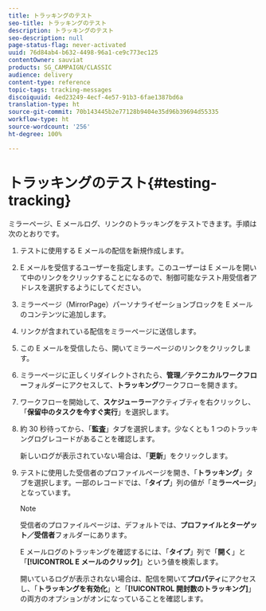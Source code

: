 ```yaml
---
title: トラッキングのテスト
seo-title: トラッキングのテスト
description: トラッキングのテスト
seo-description: null
page-status-flag: never-activated
uuid: 76d84ab4-b632-4498-96a1-ce9c773ec125
contentOwner: sauviat
products: SG_CAMPAIGN/CLASSIC
audience: delivery
content-type: reference
topic-tags: tracking-messages
discoiquuid: 4ed23249-4ecf-4e57-91b3-6fae1387bd6a
translation-type: ht
source-git-commit: 70b143445b2e77128b9404e35d96b39694d55335
workflow-type: ht
source-wordcount: '256'
ht-degree: 100%

---
```



# トラッキングのテスト{#testing-tracking}

ミラーページ、E メールログ、リンクのトラッキングをテストできます。手順は次のとおりです。

1. テストに使用する E メールの配信を新規作成します。
1. E メールを受信するユーザーを指定します。このユーザーは E メールを開いて中のリンクをクリックすることになるので、制御可能なテスト用受信者アドレスを選択するようにしてください。
1. ミラーページ（MirrorPage）パーソナライゼーションブロックを E メールのコンテンツに追加します。
1. リンクが含まれている配信をミラーページに送信します。
1. この E メールを受信したら、開いてミラーページのリンクをクリックします。
1. ミラーページに正しくリダイレクトされたら、**管理／テクニカルワークフロー**&#x200B;フォルダーにアクセスして、**トラッキング**&#x200B;ワークフローを開きます。
1. ワークフローを開始して、**スケジューラー**&#x200B;アクティブティを右クリックし、「**保留中のタスクを今すぐ実行**」を選択します。
1. 約 30 秒待ってから、「**監査**」タブを選択します。少なくとも 1 つのトラッキングログレコードがあることを確認します。

   新しいログが表示されていない場合は、「**更新**」をクリックします。

1. テストに使用した受信者のプロファイルページを開き、「**トラッキング**」タブを選択します。一部のレコードでは、「**タイプ**」列の値が「**ミラーページ**」となっています。

   >[!NOTE]
   >
   >受信者のプロファイルページは、デフォルトでは、**プロファイルとターゲット／受信者**&#x200B;フォルダーにあります。

   E メールログのトラッキングを確認するには、「**タイプ**」列で「**開く**」と「**[!UICONTROL E メールのクリック]**」という値を検索します。

   開いているログが表示されない場合は、配信を開いて&#x200B;**プロパティ**&#x200B;にアクセスし、「**トラッキングを有効化**」と「**[!UICONTROL 開封数のトラッキング]**」の両方のオプションがオンになっていることを確認します。

